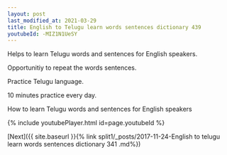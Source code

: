 ```yaml
---
layout: post
last_modified_at: 2021-03-29
title: English to Telugu learn words sentences dictionary 439 
youtubeId: -MIZ1N1UeSY
---
```

 
 
Helps to learn Telugu words and sentences for English speakers.

Opportunitiy to repeat the words sentences. 

Practice Telugu language. 
 
10 minutes practice every day. 
 
How to learn Telugu words and sentences for English speakers 
 
{% include youtubePlayer.html id=page.youtubeId %}
 
 
[Next]({{ site.baseurl }}{% link  split1/_posts/2017-11-24-English to telugu learn words sentences dictionary 341 .md%})
 
